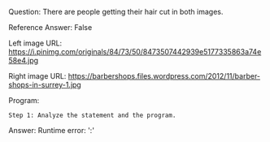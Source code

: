 Question: There are people getting their hair cut in both images.

Reference Answer: False

Left image URL: https://i.pinimg.com/originals/84/73/50/8473507442939e5177335863a74e58e4.jpg

Right image URL: https://barbershops.files.wordpress.com/2012/11/barber-shops-in-surrey-1.jpg

Program:

```
Step 1: Analyze the statement and the program.
```
Answer: Runtime error: ':'

